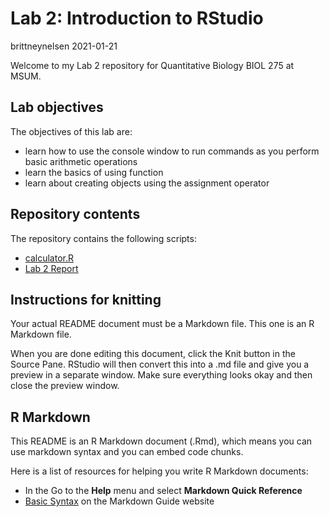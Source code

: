 Lab 2: Introduction to RStudio
================
brittneynelsen
2021-01-21

Welcome to my Lab 2 repository for Quantitative Biology BIOL 275 at
MSUM.

## Lab objectives

The objectives of this lab are:

  - learn how to use the console window to run commands as you perform
    basic arithmetic operations
  - learn the basics of using function
  - learn about creating objects using the assignment operator

## Repository contents

The repository contains the following scripts:

  - [calculator.R](calculator.R)
  - [Lab 2 Report](assignment.md)

## Instructions for knitting

Your actual README document must be a Markdown file. This one is an R
Markdown file.

When you are done editing this document, click the Knit button in the
Source Pane. RStudio will then convert this into a .md file and give you
a preview in a separate window. Make sure everything looks okay and then
close the preview window.

## R Markdown

This README is an R Markdown document (.Rmd), which means you can use
markdown syntax and you can embed code chunks.

Here is a list of resources for helping you write R Markdown documents:

  - In the Go to the **Help** menu and select **Markdown Quick
    Reference**
  - [Basic Syntax](https://www.markdownguide.org/basic-syntax/) on the
    Markdown Guide website
